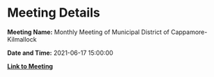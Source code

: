 # Meeting Details

**Meeting Name:** Monthly Meeting of Municipal District of Cappamore-Kilmallock

**Date and Time:** 2021-06-17 15:00:00

**[Link to Meeting](https://www.limerick.ie/council/whats-on/monthly-meeting-municipal-district-cappamore-kilmallock-71)**
